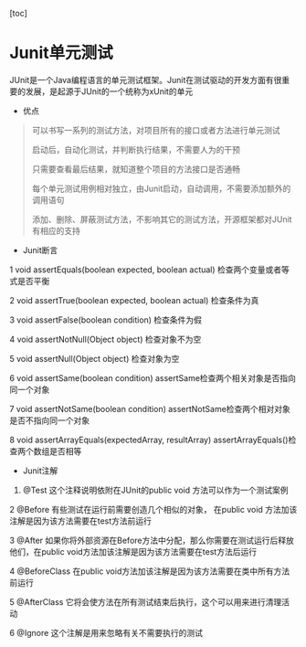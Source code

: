 [toc]

# Junit单元测试

JUnit是一个Java编程语言的单元测试框架。Junit在测试驱动的开发方面有很重要的发展，是起源于JUnit的一个统称为xUnit的单元


* 优点
 
>
>可以书写一系列的测试方法，对项目所有的接口或者方法进行单元测试
>
>启动后，自动化测试，并判断执行结果，不需要人为的干预
>
>只需要查看最后结果，就知道整个项目的方法接口是否通畅
>
>每个单元测试用例相对独立，由Junit启动，自动调用，不需要添加额外的调用语句
>
>添加、删除、屏蔽测试方法，不影响其它的测试方法，开源框架都对JUnit有相应的支持
>


* Junit断言

1 void assertEquals(boolean expected, boolean actual) 检查两个变量或者等式是否平衡

2 void assertTrue(boolean expected, boolean actual) 检查条件为真

3 void assertFalse(boolean condition) 检查条件为假

4 void assertNotNull(Object object) 检查对象不为空

5 void assertNull(Object object) 检查对象为空

6 void assertSame(boolean condition) assertSame检查两个相关对象是否指向同一个对象

7 void assertNotSame(boolean condition) assertNotSame检查两个相对对象是否不指向同一个对象

8 void assertArrayEquals(expectedArray, resultArray) assertArrayEquals()检查两个数组是否相等

* Junit注解

1. @Test 这个注释说明依附在JUnit的public void 方法可以作为一个测试案例

2 @Before 有些测试在运行前需要创造几个相似的对象， 在public void 方法加该注解是因为该方法需要在test方法前运行

3 @After 如果你将外部资源在Before方法中分配，那么你需要在测试运行后释放他们，在public void方法加该注解是因为该方法需要在test方法后运行

4 @BeforeClass 在public void方法加该注解是因为该方法需要在类中所有方法前运行

5 @AfterClass 它将会使方法在所有测试结束后执行，这个可以用来进行清理活动

6 @Ignore 这个注解是用来忽略有关不需要执行的测试




